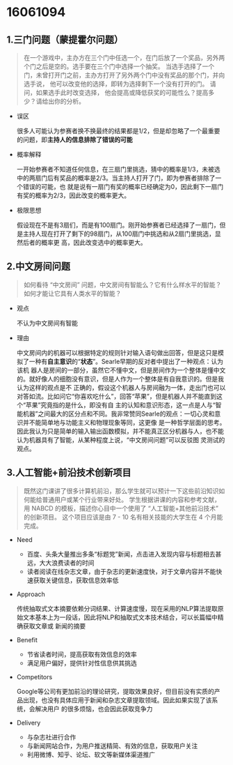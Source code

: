 # 16061094
## 1.三门问题（蒙提霍尔问题）

>在一个游戏中，主办方在三个门中任选一个，在门后放了一个奖品，另外两个门之后是空的。选手要在三个门中选择一个抽奖。 当选手选择了一个门，未曾打开门之前，主办方打开了另外两个门中没有奖品的那个门，并向选手说， 他可以改变他的选择，即转为选择剩下一个没有打开的门。 请问，如果选手此时改变选择， 他会提高或降低获奖的可能性么？提高多少？请给出你的分析。

- 误区

  很多人可能认为参赛者换不换最终的结果都是1/2，但是却忽略了一个最重要的问题，即**主持人的信息排除了错误的可能**
  
- 概率解释

  一开始参赛者不知道任何信息，在三扇门里挑选，猜中的概率是1/3，未被选中的两扇门后有奖品的概率是2/3。当主持人打开了门，即为参赛者排除了一个错误的可能，也   就是说有一扇门有奖的概率已经确定为0，因此剩下一扇门有奖的概率为2/3，因此改变的概率更大。
  
- 极限思想

  假设现在不是有3扇们，而是有100扇门。刚开始参赛者已经选择了一扇门，但是主持人现在打开了剩下的98扇门，从100扇门中挑选和从2扇门里挑选，显然后者的概率更   高，因此改变选中的概率更大。
## 2.中文房间问题

>如何看待 “中文房间” 问题，中文房间有智能么？它有什么样水平的智能？如何才能让它具有人类水平的智能？

- 观点

  不认为中文房间有智能
  
- 理由

  中文房间内的机器可以根据特定的规则针对输入语句做出回答，但是这只是模拟了一种有**自主意识**的“**状态**”。Searle早期的反对者中提出了一种观点：认为该机   器人是房间的一部分，虽然它不懂中文，但是房间作为一个整体是懂中文的。就好像人的细胞没有意识，但是人作为一个整体是有自我意识的。但是我认为这样的观点是不   正确的，假设这个机器人与房间融为一体，走出门也可以对答如流。比如问它“你喜欢吃什么”，回答“苹果”，但是机器人并不能直到这个“苹果”究竟指的是什么，即没有自   主的认知和意识形态，这一点是人与“智能机器”之间最大的区分点和不同。我非常赞同Searle的观点：一切心灵和意识并不能简单地与功能主义和物理现象等同，这更像   是一种哲学层面的思考。因此我认为只是简单的输入输出函数模拟，并不能真正区分机器与人，也不能认为机器具有了智能，从某种程度上说，“中文房间问题”可以反驳图   灵测试的观点。
## 3.人工智能+前沿技术创新项目

>既然这门课讲了很多计算机前沿，那么学生就可以预计一下这些前沿知识如何能给普通用户或某个行业带来好处。 学生根据讲课的内容和参考文献，用 NABCD 的模板，描述你心目中一个使用了 “人工智能+其他前沿技术” 的创新项目。 这个项目应该是由 7 - 10 名有相关技能的大学生在 4 个月能完成。

- Need

  + 百度、头条大量推出多条“标题党”新闻，点击进入发现内容与标题相去甚远，大大浪费读者的时间
  + 读者阅读在线杂志文章，由于杂志的更新速度快，对于文章内容并不能快速获取关键信息，获取信息效率低
  
- Approach
  
  传统抽取式文本摘要依赖分词结果、计算速度慢，现在采用的NLP算法提取原始文本基本上为一段话，因此将NLP和抽取式文本技术结合，可以长篇幅中精确获取文章或   新闻的摘要
  
- Benefit
  + 节省读者时间，提高获取有效信息的效率
  + 满足用户偏好，提供针对性信息供其挑选
  
- Competitors

  Google等公司有更加前沿的理论研究，提取效果良好，但目前没有实质的产品出现，也没有具体应用于新闻和杂志文章提取领域。因此如果实现了该系统，会解决用户   的很多烦恼，也会因此获取竞争力
  
- Delivery

  + 与杂志社进行合作
  + 与新闻网站合作，为用户推送精简、有效的信息，获取用户关注
  + 利用微博、知乎、论坛、软文等新媒体渠道推广
  

